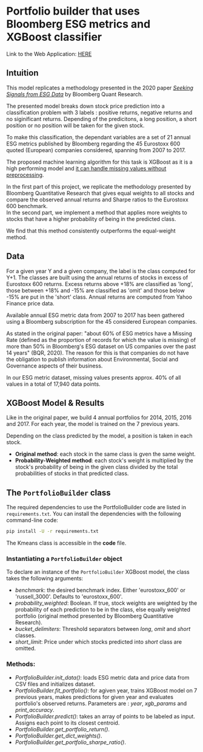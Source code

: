 # Portfolio builder that uses Bloomberg ESG metrics and XGBoost classifier

Link to the Web Application: [HERE](https://share.streamlit.io/jjcordano/xgb_portfolio/main/st_app.py)

## Intuition
This model replicates a methodology presented in the 2020 paper _[Seeking Signals from ESG Data](https://www.bloomberg.com/professional/blog/seeking-signals-from-esg-data/)_ by Bloomberg Quant Research. 

The presented model breaks down stock price prediction into a classification problem with 3 labels : positive returns, negative returns and no siginificant returns. Depending of the predicitons, a long position, a short position or no position will be taken for the given stock.

To make this classification, the dependant variables are a set of 21 annual ESG metrics published by Bloomberg regarding the 45 Eurostoxx 600 quoted (European) companies considered, spanning from 2007 to 2017.

The proposed machine learning algorithm for this task is XGBoost as it is a high performing model and [it can handle missing values without preprocessing](https://xgboost.readthedocs.io/en/latest/faq.html).

In the first part of this project, we replicate the methodology presented by Bloomberg Quantitative Research that gives equal weights to all stocks and compare the observed annual returns and Sharpe ratios to the Eurostoxx 600 benchmark.\
In the second part, we implement a method that applies more weights to stocks that have a higher probability of being in the predicted class.

We find that this method consistently outperforms the equal-weight method.

## Data
For a given year Y and a given company, the label is the class computed for Y+1. The classes are built using the annual returns of stocks in excess of Eurostoxx 600 returns. Excess returns above +18% are classified as 'long', those between +18% and -15% are classified as 'omit' and those below -15% are put in the 'short' class.  Annual returns are computed from Yahoo Finance price data.

Available annual ESG metric data from 2007 to 2017 has been gathered using a Bloomberg subscription for the 45 considered European companies. 

As stated in the original paper: "about 60% of ESG metrics have a Missing Rate (defined as the proportion of records for which the value is missing) of more than 50% in Bloomberg's ESG dataset on US companies over the past 14 years" (BQR, 2020). The reason for this is that companies do not have the obligation to publish information about Environmental, Social and Governance aspects of their business.

In our ESG metric dataset, missing values presents approx. 40% of all values in a total of 17,940 data points.

## XGBoost Model & Results
Like in the original paper, we build 4 annual portfolios for 2014, 2015, 2016 and 2017. For each year, the model is trained on the 7 previous years.

Depending on the class predicted by the model, a position is taken in each stock. 
- __Original method__: each stock in the same class is gven the same weight.
- __Probability-Weighted method__: each stock's weight is multiplied by the stock's probability of being in the given class divided by the total probabilities of stocks in that predicted class.

## The `PortfolioBuilder` class

The required dependencies to use the PortfolioBuilder code are listed
in `requirements.txt`. You can install the dependencies with the
following command-line code:

```bash
pip install -U -r requirements.txt
```

The Kmeans class is accessible in the __code__ file.

### Instantiating a `PortfolioBuilder` object
To declare an instance of the `PortfolioBuilder` XGBoost model, the class takes the following arguments:
- _benchmark_: the desired benchmark index. Either 'eurostoxx_600' or 'russell_3000'. Defaults to 'eurostoxx_600'.
- _probability_weighted_: Boolean. If true, stock weights are weighted by the probability of each prediction to be in the class, else equally weighted portfolio (original method presented by Bloomberg Quantitative Research).
- _bucket_delimiters_: Threshold separators between _long_, _omit_ and _short_ classes.
- _short_limit_: Price under which stocks predicted into _short_ class are omitted.

### Methods:
- _PortfolioBuilder.init_data()_: loads ESG metric data and price data from CSV files and initializes dataset.
- _PortfolioBuilder.fit_portfolio()_: for agiven year, trains XGBoost model on 7 previous years, makes predictions for given year and evaluates portfolio's observed returns. Parameters are : _year_, _xgb_params_ and _print_accuracy_.
- _PortfolioBuilder.predict()_: takes an array of points to be labeled as input. Assigns each point to its closest centroid.
- _PortfolioBuilder.get_portfolio_return()_.
- _PortfolioBuilder.get_dict_weights()_.
- _PortfolioBuilder.get_portfolio_sharpe_ratio()_.


